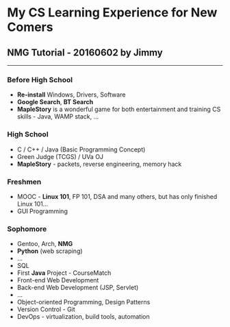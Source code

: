 # My CS Learning Experience for New Comers
## NMG Tutorial - 20160602 by Jimmy
---

### Before High School
* __Re-install__ Windows, Drivers, Software
* __Google Search__, __BT Search__
* __MapleStory__ is a wonderful game for both entertainment and training CS skills - Java, WAMP stack, ...

### High School
* C / C++ / Java (Basic Programming Concept)
* Green Judge (TCGS) / UVa OJ
* __MapleStory__ - packets, reverse engineering, memory hack

### Freshmen
* MOOC - __Linux 101__, FP 101, DSA and many others, but has only finished Linux 101...
* GUI Programming

### Sophomore
* Gentoo, Arch, __NMG__
* __Python__ (web scraping)
* ...
* SQL
* First __Java__ Project - CourseMatch
* Front-end Web Development
* Back-end Web Development (JSP, Servlet) 
* ...
* Object-oriented Programming, Design Patterns
* Version Control - Git
* DevOps - virtualization, build tools, automation
